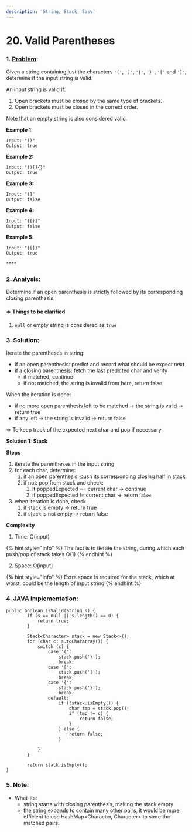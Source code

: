 ```yaml
---
description: 'String, Stack, Easy'
---
```


# 20. Valid Parentheses

### 1. [Problem](https://leetcode.com/problems/valid-parentheses/description/): 

Given a string containing just the characters `'('`, `')'`, `'{'`, `'}'`, `'['` and `']'`, determine if the input string is valid.

An input string is valid if:

1. Open brackets must be closed by the same type of brackets.
2. Open brackets must be closed in the correct order.

Note that an empty string is also considered valid.

**Example 1:**

```text
Input: "()"
Output: true
```

**Example 2:**

```text
Input: "()[]{}"
Output: true
```

**Example 3:**

```text
Input: "(]"
Output: false
```

**Example 4:**

```text
Input: "([)]"
Output: false
```

**Example 5:**

```text
Input: "{[]}"
Output: true
```

\*\*\*\*

### **2. Analysis:** 

Determine if an open parenthesis is strictly followed by its corresponding closing parenthesis

#### **=&gt; Things to be clarified**

1. `null` or empty string is considered as `true`



### 3. Solution:

Iterate the parentheses in string:

* if an open parenthesis: predict and record what should be expect next
* if a closing parenthesis: fetch the last predicted char and verify
  * if matched, continue
  * if not matched, the string is invalid from here, return false

When the iteration is done: 

* if no more open parenthesis left to be matched -&gt; the string is valid -&gt; return true
* if any left -&gt; the string is invalid -&gt; return false

=&gt; To keep track of the expected next char and pop if necessary

**Solution 1: Stack**

**Steps**

1. iterate the parentheses in the input string
2. for each char, determine:
   1. if an open parenthesis: push its corresponding closing half in stack
   2. if not: pop from stack and check:
      1. if poppedExpected == current char -&gt; continue
      2. if poppedExpected != current char -&gt; return false
3. when iteration is done, check
   1. if stack is empty -&gt; return true
   2. if stack is not empty -&gt; return false

**Complexity**

1. Time: O\(input\) 

{% hint style="info" %}
The fact is to iterate the string, during which each push/pop of stack takes O\(1\) 
{% endhint %}

2. Space: O\(input\)

{% hint style="info" %}
Extra space is required for the stack, which at worst, could be the length of input string
{% endhint %}



### 4. JAVA Implementation:

```text
public boolean isValid(String s) {
        if (s == null || s.length() == 0) {
            return true;
        }
        
        Stack<Character> stack = new Stack<>();
        for (char c: s.toCharArray()) {
            switch (c) {
                case '(':
                    stack.push(')');
                    break;
                case '[':
                    stack.push(']');
                    break;
                case '{':
                    stack.push('}');
                    break;
                default:
                    if (!stack.isEmpty()) {
                        char tmp = stack.pop();
                        if (tmp != c) {
                            return false;
                        }
                    } else {
                        return false;
                    }
                    
            }
        }
        
        return stack.isEmpty();
}
```

### 

### 5. Note:

* What-ifs:
  * string starts with closing parenthesis, making the stack empty  
  * the string expands to contain many other pairs, it would be more efficient to use HashMap&lt;Character, Character&gt; to store the matched pairs.

